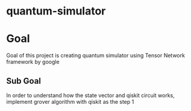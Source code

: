 # quantum-simulator

# Goal 
Goal of this project is creating quantum simulator using Tensor Network framework by google

## Sub Goal
In order to understand how the state vector and qiskit circuit works, implement grover algorithm with qiskit as the step 1

